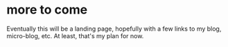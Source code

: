 # more to come
Eventually this will be a landing page, hopefully with a few links to my blog, micro-blog, etc. 
At least, that's my plan for now.
